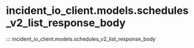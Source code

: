 # incident_io_client.models.schedules_v2_list_response_body

::: incident_io_client.models.schedules_v2_list_response_body
